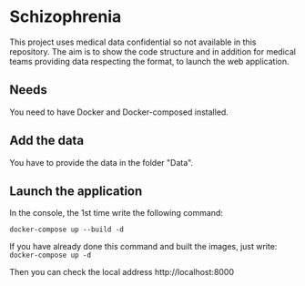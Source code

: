 # Schizophrenia

This project uses medical data confidential so not available in this repository.
The aim is to show the code structure and in addition for medical teams providing data respecting the format, to launch the web application.

## Needs

You need to have Docker and Docker-composed installed.

## Add the data

You have to provide the data in the folder "Data".

## Launch the application 

In the console, the 1st time write the following command:

``docker-compose up --build -d``

If you have already done this command and built the images, just write:
``docker-compose up -d``

Then you can check the local address http://localhost:8000
